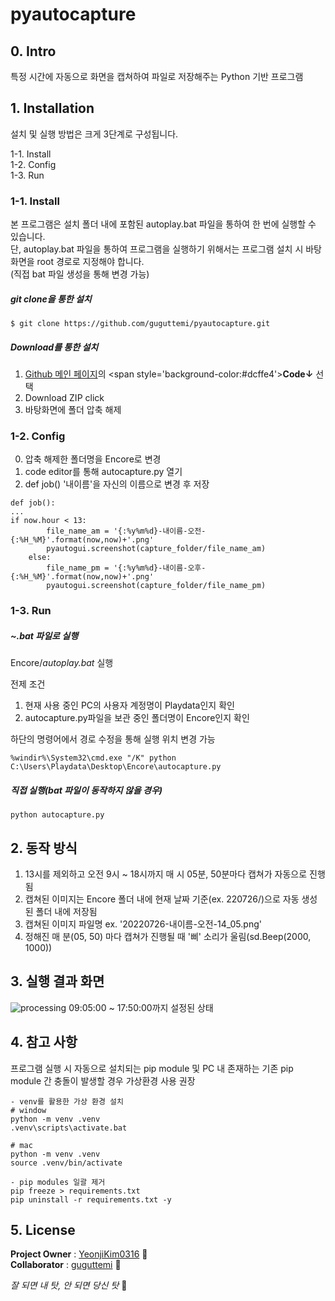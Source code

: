 # pyautocapture

## 0. Intro
특정 시간에 자동으로 화면을 캡쳐하여 파일로 저장해주는 Python 기반 프로그램

## 1. Installation
설치 및 실행 방법은 크게 3단계로 구성됩니다.<br>

1-1. Install<br>
1-2. Config<br>
1-3. Run<br>

### 1-1. Install

본 프로그램은 설치 폴더 내에 포함된 autoplay.bat 파일을 통하여 한 번에 실행할 수 있습니다.<br>
단, autoplay.bat 파일을 통하여 프로그램을 실행하기 위해서는 프로그램 설치 시 바탕화면을 root 경로로 지정해야 합니다.<br>
(직접 bat 파일 생성을 통해 변경 가능)

##### git clone을 통한 설치 
```
$ git clone https://github.com/guguttemi/pyautocapture.git
```

##### Download를 통한 설치
1. [Github 메인 페이지]([https://github.com/guguttemi](https://github.com/guguttemi/pyautocapture))의 <span style='background-color:#dcffe4'>**Code&darr;**</span> 선택
2. Download ZIP click
3. 바탕화면에 폴더 압축 해제

### 1-2. Config
0. 압축 해제한 폴더명을 Encore로 변경
1. code editor를 통해 autocapture.py 열기
2. def job() '내이름'을 자신의 이름으로 변경 후 저장
```
def job():
...
if now.hour < 13:
        file_name_am = '{:%y%m%d}-내이름-오전-{:%H_%M}'.format(now,now)+'.png'
        pyautogui.screenshot(capture_folder/file_name_am) 
    else:
        file_name_pm = '{:%y%m%d}-내이름-오후-{:%H_%M}'.format(now,now)+'.png'
        pyautogui.screenshot(capture_folder/file_name_pm)
```

### 1-3. Run
##### ~.bat 파일로 실행
Encore/_autoplay.bat_ 실행<br>

전제 조건
1. 현재 사용 중인 PC의 사용자 계정명이 Playdata인지 확인
2. autocapture.py파일을 보관 중인 폴더명이 Encore인지 확인<br>

하단의 명령어에서 경로 수정을 통해 실행 위치 변경 가능
```
%windir%\System32\cmd.exe "/K" python C:\Users\Playdata\Desktop\Encore\autocapture.py
```

##### 직접 실행(bat 파일이 동작하지 않을 경우)
```
python autocapture.py
```

## 2. 동작 방식

1. 13시를 제외하고 오전 9시 ~ 18시까지 매 시 05분, 50분마다 캡쳐가 자동으로 진행됨<br>
2. 캡쳐된 이미지는 Encore 폴더 내에 현재 날짜 기준(ex. 220726/)으로 자동 생성된 폴더 내에 저장됨<br>
3. 캡쳐된 이미지 파일명 ex. '20220726-내이름-오전-14_05.png'<br>
4. 정해진 매 분(05, 50) 마다 캡쳐가 진행될 때 '삐' 소리가 울림(sd.Beep(2000, 1000))

## 3. 실행 결과 화면
![processing](https://user-images.githubusercontent.com/88642403/181045855-9ff5666c-4437-4e9c-a02e-8bec661919a9.png)
09:05:00 ~ 17:50:00까지 설정된 상태

## 4. 참고 사항
프로그램 실행 시 자동으로 설치되는 pip module 및 PC 내 존재하는 기존 pip module 간 충돌이 발생할 경우 가상환경 사용 권장
```
- venv를 활용한 가상 환경 설치
# window
python -m venv .venv
.venv\scripts\activate.bat 

# mac
python -m venv .venv
source .venv/bin/activate

- pip modules 일괄 제거
pip freeze > requirements.txt
pip uninstall -r requirements.txt -y
```

## 5. License

**Project Owner** :  [YeonjiKim0316](https://github.com/YeonjiKim0316) :dog:
<br>**Collaborator** : [guguttemi](https://github.com/guguttemi) :octopus:

*잘 되면 내 탓, 안 되면 당신 탓* :ghost:
